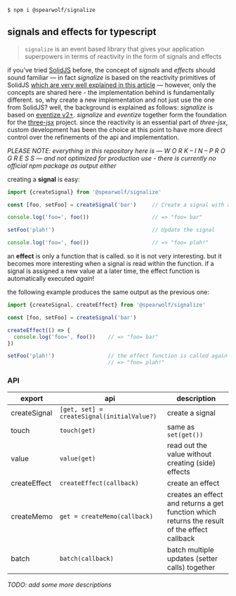 ```sh
$ npm i @spearwolf/signalize
````

## signals and effects for typescript

> `signalize` is an event based library that gives your application superpowers in terms of reactivity in the form of signals and effects

if you've tried [SolidJS](https://www.solidjs.com/) before, the concept of _signals_ and _effects_ should sound familiar &mdash; in fact _signalize_ is based on the reactivity primitives of SolidJS [which are very well explained in this article](https://dev.to/ryansolid/a-hands-on-introduction-to-fine-grained-reactivity-3ndf) &mdash; however, only the concepts are shared here - the implementation behind is fundamentally different. so, why create a new implementation and not just use the one from SolidJS? well, the background is explained as follows: _signalize_ is based on [eventize v2+](https://github.com/spearwolf/eventize/tree/development). _signalize_ and _eventize_ together form the foundation for the [three-jsx](https://github.com/spearwolf/three-jsx) project. since the reactivity is an essential part of _three-jsx_, custom development has been the choice at this point to have more direct control over the refinements of the api and implementation.

_PLEASE NOTE: everything in this repository here is &mdash; W O R K &ndash; I N &ndash; P R O G R E S S &mdash; and not optimized for production use - there is currently no official npm package as output either_

creating a __signal__ is easy:

```js
import {createSignal} from '@spearwolf/signalize'

const [foo, setFoo] = createSignal('bar')     // Create a signal with an initial value

console.log('foo=', foo())                    // => "foo= bar"

setFoo('plah!')                               // Update the signal

console.log('foo=', foo())                    // => "foo= plah!"
```

an __effect__ is only a function that is called. so it is not very interesting. but it becomes more interesting when a signal is read within the function. if a signal is assigned a new value at a later time, the effect function is automatically executed _again_!

the following example produces the same output as the previous one:

```js
import {createSignal, createEffect} from '@spearwolf/signalize'

const [foo, setFoo] = createSignal('bar')

createEffect(() => {
  console.log('foo=', foo())    // => "foo= bar"
})

setFoo('plah!')                 // the effect function is called again now
                                // => "foo= plah!"
```


### API

| export | api | description |
|--------|-----|-------------|
| createSignal | `[get, set] = createSignal(initialValue?)` | create a signal |
| touch | `touch(get)` | same as `set(get())` |
| value | `value(get)` | read out the value without creating (side) effects |
| createEffect | `createEffect(callback)` | create an effect |
| createMemo | `get = createMemo(callback)` | creates an effect and returns a get function which returns the result of the effect callback |
| batch | `batch(callback)` | batch multiple updates (setter calls) together |

_TODO: add some more descriptions_
